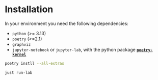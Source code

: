 # Installation

In your environment you need the following dependencies:

- `python` (>= 3.13)
- `poetry` (>=2.1)
- `graphviz`
- `jupyter-notebook` or `jupyter-lab`, with the python package [**`poetry-kernel`**](https://github.com/pathbird/poetry-kernel)

```sh
poetry instll --all-extras
```

```sh
just run-lab
```
